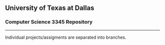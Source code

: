 ## University of Texas at Dallas
### Computer Science 3345 Repository

***

Individual projects/assigments are separated into branches.